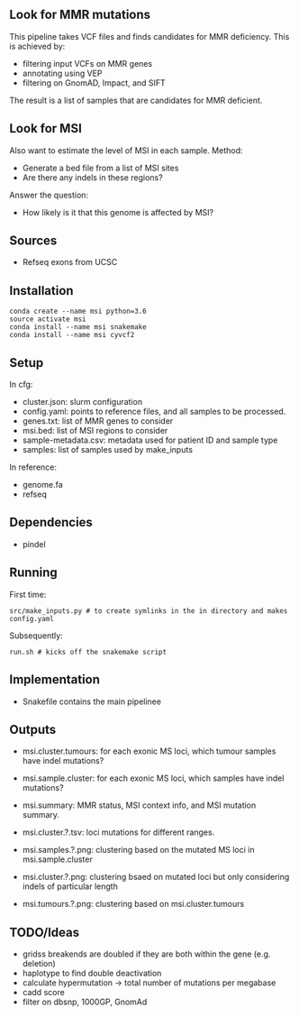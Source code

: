 
## Look for MMR mutations
This pipeline takes VCF files and finds candidates for MMR deficiency. 
This is achieved by:
* filtering input VCFs on MMR genes 
* annotating using VEP
* filtering on GnomAD, Impact, and SIFT

The result is a list of samples that are candidates for MMR deficient.

## Look for MSI
Also want to estimate the level of MSI in each sample.
Method:
* Generate a bed file from a list of MSI sites
* Are there any indels in these regions?

Answer the question:
* How likely is it that this genome is affected by MSI?

## Sources
* Refseq exons from UCSC

## Installation
```
conda create --name msi python=3.6
source activate msi
conda install --name msi snakemake
conda install --name msi cyvcf2
```

## Setup
In cfg:
* cluster.json: slurm configuration
* config.yaml: points to reference files, and all samples to be processed. 
* genes.txt: list of MMR genes to consider
* msi.bed: list of MSI regions to consider
* sample-metadata.csv: metadata used for patient ID and sample type
* samples: list of samples used by make_inputs

In reference:
* genome.fa
* refseq

## Dependencies
* pindel

## Running
First time:
```
src/make_inputs.py # to create symlinks in the in directory and makes config.yaml
```

Subsequently:
```
run.sh # kicks off the snakemake script
```

## Implementation
* Snakefile contains the main pipelinee

## Outputs
* msi.cluster.tumours: for each exonic MS loci, which tumour samples have indel mutations?
* msi.sample.cluster: for each exonic MS loci, which samples have indel mutations?
* msi.summary: MMR status, MSI context info, and MSI mutation summary.
* msi.cluster.?.tsv: loci mutations for different ranges.

* msi.samples.?.png: clustering based on the mutated MS loci in msi.sample.cluster
* msi.cluster.?.png: clustering bsaed on mutated loci but only considering indels of particular length
* msi.tumours.?.png: clustering based on msi.cluster.tumours

## TODO/Ideas
* gridss breakends are doubled if they are both within the gene (e.g. deletion)
* haplotype to find double deactivation
* calculate hypermutation -> total number of mutations per megabase
* cadd score
* filter on dbsnp, 1000GP, GnomAd
